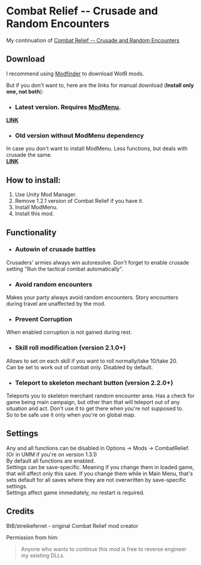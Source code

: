# Combat Relief -- Crusade and Random Encounters

My continuation of [Combat Relief -- Crusade and Random Encounters](https://www.nexusmods.com/pathfinderwrathoftherighteous/mods/40)

## Download

I recommend using [Modfinder](https://github.com/Pathfinder-WOTR-Modding-Community/ModFinder/releases) to download WotR mods. 

But if you don't want to, here are the links for manual download (**Install only one, not both**):  
- ### Latest version. Requires [ModMenu](https://github.com/CasDragon/ModMenu/releases).  
[**LINK**](https://github.com/alterasc/CombatRelief/releases/latest)

- ### Old version without ModMenu dependency   
In case you don't want to install ModMenu. Less functions, but deals with crusade the same.    
[**LINK**](https://github.com/alterasc/CombatRelief/releases/download/1.3.1/CombatRelief-1.3.1.zip)

## How to install:

1. Use Unity Mod Manager.
2. Remove 1.2.1 version of Combat Relief if you have it.
3. Install ModMenu.
4. Install this mod.

## Functionality

- ### Autowin of crusade battles  
Crusaders' armies always win autoresolve. Don't forget to enable crusade setting "Run the tactical combat automatically".

- ### Avoid random encounters   
Makes your party always avoid random encounters. Story encounters during travel are unaffected by the mod.

- ### Prevent Corruption  
When enabled corruption is not gained during rest.

- ### Skill roll modification (version 2.1.0+)
Allows to set on each skill if you want to roll normally/take 10/take 20.  
Can be set to work out of combat only.
Disabled by default.

- ### Teleport to skeleton mechant button (version 2.2.0+)
Teleports you to skeleton merchant random encounter area.
Has a check for game being main campaign, but other than that will teleport out of any situation and act. Don't use it to get there when you're not supposed to.   
So to be safe use it only when you're on global map.

## Settings

Any and all functions can be disabled in Options -> Mods -> CombatRelief. (Or in UMM if you're on version 1.3.1)    
By default all functions are enabled.   
Settings can be save-specific. Meaning if you change them in loaded game, that will affect only this save. If you change them while in Main Menu, that's sets default for all saves where they are not overwritten by save-specific settings.     
Settings affect game immediately, no restart is required.

## Credits

BtB/streikeferret - original Combat Relief mod creator

Permission from him:

> Anyone who wants to continue this mod is free to reverse engineer my existing DLLs.